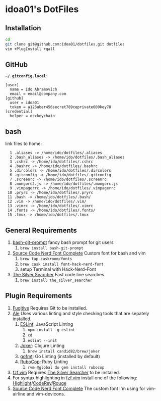 # idoa01's DotFiles

## Installation
```bash
cd
git clone git@github.com:idoa01/dotfiles.git dotfiles
vim +PlugInstall +qall
```

## GitHub
**`~/.gitconfig.local:`**
```
[user]
  name = Ido Abramovich
  email = email@company.com
[github]
  user = idoa01
  token = a123uber456secret789ceprivate000key78
[credential]
  helper = osxkeychain
```

## bash
link files to home:
```
  1 .aliases -> /home/ido/dotfiles/.aliases
  2 .bash_aliases -> /home/ido/dotfiles/.bash_aliases
  3 .cshrc -> /home/ido/dotfiles/.cshrc
  4 .bashrc -> /home/ido/dotfiles/.bashrc
  5 .dircolors -> /home/ido/dotfiles/.dircolors
  6 .gitconfig -> /home/ido/dotfiles/.gitconfig
  7 .screenrc -> /home/ido/dotfiles/.screenrc
  8 .mongorc2.js -> /home/ido/dotfiles/.mongorc.js
  9 .vimpagerrc -> /home/ido/dotfiles/.vimpagerrc
 10 .pryrc -> /home/ido/dotfiles/.pryrc
 11 .bash -> /home/ido/dotfiles/.bash/
 12 .vim -> /home/ido/dotfiles/.vim/
 13 .vimrc -> /home/ido/dotfiles/.vimrc
 14 .fonts -> /home/ido/dotfiles/.fonts/
 15 .tmux -> /home/ido/dotfiles/.tmux
```

## General Requirements
  1. [bash-git-prompt](https://github.com/magicmonty/bash-git-prompt) fancy bash prompt for git users
      1.  `brew install bash-git-prompt`
  2. [Source Code Nerd Font Complete](https://github.com/ryanoasis/nerd-fonts#option-4-homebrew-fonts) Custom font for bash and vim
      1. `brew tap caskroom/fonts`
      2. `brew cask install font-hack-nerd-font`
      3. setup Terminal with Hack-Nerd-Font
  3. [The Silver Searcher](https://github.com/ggreer/the_silver_searcher) Fast code line searches
      1. `brew install the_silver_searcher`

## Plugin Requirements
  1. [Fugitive](https://github.com/tpope/vim-fugitive) Requires Git to be
     installed.
  2. [Ale](https://github.com/w0rp/ale) Uses various linting and style
     checking tools that are sepately installed.
      1. [ESLint](https://eslint.org/docs/user-guide/getting-started#global-installation-and-usage): JavaScript Linting
          1. `npm install -g eslint`
          2. `cd`
          3. `eslint --init`
      2. [Joker](https://github.com/candid82/joker): Clojure Linting
          1. `brew install candid82/brew/joker`
      3. [gofmt](https://golang.org/cmd/gofmt): Go Linting (installed by default)
      4. [RuboCop](https://github.com/bbatsov/rubocop#cops): Ruby Linting
          1. `rvm @global do gem install rubocop`
  3. [fzf.vim](https://github.com/junegunn/fzf.vim) Requires
     [The Silver Searcher](https://github.com/ggreer/the_silver_searcher) to be
     installed.
  4. For syntax highlighting in [fzf.vim](https://github.com/junegunn/fzf.vim) install one
     of the following: [Highlight](http://www.andre-simon.de/doku/highlight/en/highlight.php)/[CodeRey](http://coderay.rubychan.de/)/[Rouge](https://github.com/jneen/rouge)
  5. [Source Code Nerd Font Complete](https://git.io/vPBU6) The custom font I'm using
     for vim-airline and vim-devicons.
